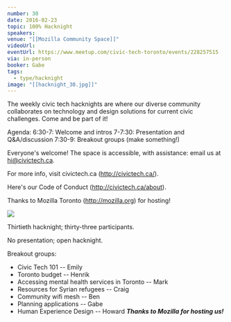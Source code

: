 ```yaml
---
number: 30
date: 2016-02-23
topic: 100% Hacknight
speakers:
venue: "[[Mozilla Community Space]]"
videoUrl:
eventUrl: https://www.meetup.com/civic-tech-toronto/events/228257515
via: in-person
booker: Gabe
tags:
  - type/hacknight
image: "[[hacknight_30.jpg]]"
---
```


The weekly civic tech hacknights are where our diverse community collaborates on technology and design solutions for current civic challenges. Come and be part of it!

Agenda:
6:30-7: Welcome and intros
7-7:30: Presentation and Q&A/discussion
7:30-9: Breakout groups (make something!)

Everyone's welcome! The space is accessible, with assistance: email us at hi@civictech.ca.

For more info, visit civictech.ca (http://civictech.ca/).

Here's our Code of Conduct (http://civictech.ca/about).

Thanks to Mozilla Toronto (http://mozilla.org) for hosting!



![](https://mlydg0vejq30.i.optimole.com/w:800/h:600/q:mauto/f:best/https://civictech.ca/wp-content/uploads/2016/02/IMG_20160223_195009.jpg)

Thirtieth hacknight; thirty-three participants.

No presentation; open hacknight.

Breakout groups:
-   Civic Tech 101 -- Emily
-   Toronto budget -- Henrik
-   Accessing mental health services in Toronto -- Mark
-   Resources for Syrian refugees -- Craig
-   Community wifi mesh -- Ben
-   Planning applications -- Gabe
-   Human Experience Design -- Howard
***Thanks to Mozilla for hosting us!***